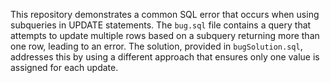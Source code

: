 This repository demonstrates a common SQL error that occurs when using subqueries in UPDATE statements. The `bug.sql` file contains a query that attempts to update multiple rows based on a subquery returning more than one row, leading to an error. The solution, provided in `bugSolution.sql`, addresses this by using a different approach that ensures only one value is assigned for each update.